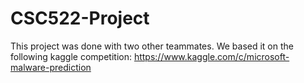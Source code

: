 # CSC522-Project
This project was done with two other teammates. We based it on the following kaggle competition: https://www.kaggle.com/c/microsoft-malware-prediction
